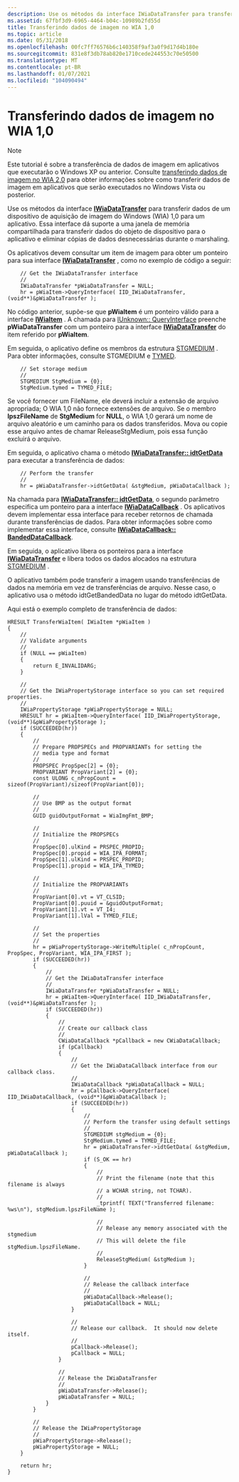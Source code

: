 ```yaml
---
description: Use os métodos da interface IWiaDataTransfer para transferir dados de um dispositivo de aquisição de imagem do Windows (WIA) 1,0 para um aplicativo.
ms.assetid: 67fbf3d9-6965-4464-b04c-10989b2fd55d
title: Transferindo dados de imagem no WIA 1,0
ms.topic: article
ms.date: 05/31/2018
ms.openlocfilehash: 00fc7ff76576b6c140358f9af3a0f9d17d4b180e
ms.sourcegitcommit: 831e8f3db78ab820e1710cede244553c70e50500
ms.translationtype: MT
ms.contentlocale: pt-BR
ms.lasthandoff: 01/07/2021
ms.locfileid: "104090494"
---
```

# <a name="transferring-image-data-in-wia-10"></a>Transferindo dados de imagem no WIA 1,0

> [!Note]  
> Este tutorial é sobre a transferência de dados de imagem em aplicativos que executarão o Windows XP ou anterior. Consulte [transferindo dados de imagem no WIA 2,0](-wia-transferring-image-data-in-wia2.md) para obter informações sobre como transferir dados de imagem em aplicativos que serão executados no Windows Vista ou posterior.

 

Use os métodos da interface [**IWiaDataTransfer**](/windows/desktop/api/wia_xp/nn-wia_xp-iwiadatatransfer) para transferir dados de um dispositivo de aquisição de imagem do Windows (WIA) 1,0 para um aplicativo. Essa interface dá suporte a uma janela de memória compartilhada para transferir dados do objeto de dispositivo para o aplicativo e eliminar cópias de dados desnecessárias durante o marshaling.

Os aplicativos devem consultar um item de imagem para obter um ponteiro para sua interface [**IWiaDataTransfer**](/windows/desktop/api/wia_xp/nn-wia_xp-iwiadatatransfer) , como no exemplo de código a seguir:


```
    // Get the IWiaDataTransfer interface
    //
    IWiaDataTransfer *pWiaDataTransfer = NULL;
    hr = pWiaItem->QueryInterface( IID_IWiaDataTransfer, (void**)&pWiaDataTransfer );
```



No código anterior, supõe-se que **pWiaItem** é um ponteiro válido para a interface [**IWiaItem**](/windows/desktop/api/wia_xp/nn-wia_xp-iwiaitem) . A chamada para [IUnknown:: QueryInterface](/windows/win32/api/unknwn/nf-unknwn-iunknown-queryinterface(q)) preenche **pWiaDataTransfer** com um ponteiro para a interface [**IWiaDataTransfer**](/windows/desktop/api/wia_xp/nn-wia_xp-iwiadatatransfer) do item referido por **pWiaItem**.

Em seguida, o aplicativo define os membros da estrutura [STGMEDIUM](/windows/win32/api/objidl/ns-objidl-ustgmedium-r1) . Para obter informações, consulte STGMEDIUM e [TYMED](/windows/win32/api/objidl/ne-objidl-tymed).


```
    // Set storage medium
    //
    STGMEDIUM StgMedium = {0};
    StgMedium.tymed = TYMED_FILE;
```



Se você fornecer um FileName, ele deverá incluir a extensão de arquivo apropriada; O WIA 1,0 não fornece extensões de arquivo. Se o membro **lpszFileName** de **StgMedium** for **NULL**, o WIA 1,0 gerará um nome de arquivo aleatório e um caminho para os dados transferidos. Mova ou copie esse arquivo antes de chamar ReleaseStgMedium, pois essa função excluirá o arquivo.

Em seguida, o aplicativo chama o método [**IWiaDataTransfer:: idtGetData**](/windows/desktop/api/wia_xp/nf-wia_xp-iwiadatatransfer-idtgetdata) para executar a transferência de dados:


```
    // Perform the transfer
    //
    hr = pWiaDataTransfer->idtGetData( &stgMedium, pWiaDataCallback );
```



Na chamada para [**IWiaDataTransfer:: idtGetData**](/windows/desktop/api/wia_xp/nf-wia_xp-iwiadatatransfer-idtgetdata), o segundo parâmetro especifica um ponteiro para a interface [**IWiaDataCallback**](/windows/desktop/api/wia_xp/nn-wia_xp-iwiadatacallback) . Os aplicativos devem implementar essa interface para receber retornos de chamada durante transferências de dados. Para obter informações sobre como implementar essa interface, consulte [**IWiaDataCallback:: BandedDataCallback**](/windows/desktop/api/wia_xp/nf-wia_xp-iwiadatacallback-bandeddatacallback).

Em seguida, o aplicativo libera os ponteiros para a interface [**IWiaDataTransfer**](/windows/desktop/api/wia_xp/nn-wia_xp-iwiadatatransfer) e libera todos os dados alocados na estrutura [STGMEDIUM](/windows/win32/api/objidl/ns-objidl-ustgmedium-r1) .

O aplicativo também pode transferir a imagem usando transferências de dados na memória em vez de transferências de arquivo. Nesse caso, o aplicativo usa o método idtGetBandedData no lugar do método idtGetData.

Aqui está o exemplo completo de transferência de dados:


```
HRESULT TransferWiaItem( IWiaItem *pWiaItem )
{
    //
    // Validate arguments
    //
    if (NULL == pWiaItem)
    {
        return E_INVALIDARG;
    }

    //
    // Get the IWiaPropertyStorage interface so you can set required properties.
    //
    IWiaPropertyStorage *pWiaPropertyStorage = NULL;
    HRESULT hr = pWiaItem->QueryInterface( IID_IWiaPropertyStorage, (void**)&pWiaPropertyStorage );
    if (SUCCEEDED(hr))
    {
        //
        // Prepare PROPSPECs and PROPVARIANTs for setting the
        // media type and format
        //
        PROPSPEC PropSpec[2] = {0};
        PROPVARIANT PropVariant[2] = {0};
        const ULONG c_nPropCount = sizeof(PropVariant)/sizeof(PropVariant[0]);

        //
        // Use BMP as the output format
        //
        GUID guidOutputFormat = WiaImgFmt_BMP;

        //
        // Initialize the PROPSPECs
        //
        PropSpec[0].ulKind = PRSPEC_PROPID;
        PropSpec[0].propid = WIA_IPA_FORMAT;
        PropSpec[1].ulKind = PRSPEC_PROPID;
        PropSpec[1].propid = WIA_IPA_TYMED;

        //
        // Initialize the PROPVARIANTs
        //
        PropVariant[0].vt = VT_CLSID;
        PropVariant[0].puuid = &guidOutputFormat;
        PropVariant[1].vt = VT_I4;
        PropVariant[1].lVal = TYMED_FILE;

        //
        // Set the properties
        //
        hr = pWiaPropertyStorage->WriteMultiple( c_nPropCount, PropSpec, PropVariant, WIA_IPA_FIRST );
        if (SUCCEEDED(hr))
        {
            //
            // Get the IWiaDataTransfer interface
            //
            IWiaDataTransfer *pWiaDataTransfer = NULL;
            hr = pWiaItem->QueryInterface( IID_IWiaDataTransfer, (void**)&pWiaDataTransfer );
            if (SUCCEEDED(hr))
            {
                //
                // Create our callback class
                //
                CWiaDataCallback *pCallback = new CWiaDataCallback;
                if (pCallback)
                {
                    //
                    // Get the IWiaDataCallback interface from our callback class.
                    //
                    IWiaDataCallback *pWiaDataCallback = NULL;
                    hr = pCallback->QueryInterface( IID_IWiaDataCallback, (void**)&pWiaDataCallback );
                    if (SUCCEEDED(hr))
                    {
                        //
                        // Perform the transfer using default settings
                        //
                        STGMEDIUM stgMedium = {0};
                        StgMedium.tymed = TYMED_FILE;
                        hr = pWiaDataTransfer->idtGetData( &stgMedium, pWiaDataCallback );
                        if (S_OK == hr)
                        {
                            //
                            // Print the filename (note that this filename is always
                            // a WCHAR string, not TCHAR).
                            //
                            _tprintf( TEXT("Transferred filename: %ws\n"), stgMedium.lpszFileName );

                            //
                            // Release any memory associated with the stgmedium
                            // This will delete the file stgMedium.lpszFileName.
                            //
                            ReleaseStgMedium( &stgMedium );
                        }

                        //
                        // Release the callback interface
                        //
                        pWiaDataCallback->Release();
                        pWiaDataCallback = NULL;
                    }

                    //
                    // Release our callback.  It should now delete itself.
                    //
                    pCallback->Release();
                    pCallback = NULL;
                }

                //
                // Release the IWiaDataTransfer
                //
                pWiaDataTransfer->Release();
                pWiaDataTransfer = NULL;
            }
        }

        //
        // Release the IWiaPropertyStorage
        //
        pWiaPropertyStorage->Release();
        pWiaPropertyStorage = NULL;
    }

    return hr;
}
```



 

 
